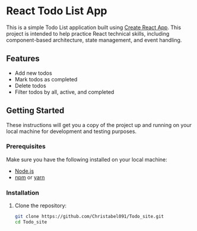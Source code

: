 # React Todo List App

This is a simple Todo List application built using [Create React App](https://github.com/facebook/create-react-app). This project is intended to help practice React technical skills, including component-based architecture, state management, and event handling.

## Features

- Add new todos
- Mark todos as completed
- Delete todos
- Filter todos by all, active, and completed

## Getting Started

These instructions will get you a copy of the project up and running on your local machine for development and testing purposes.

### Prerequisites

Make sure you have the following installed on your local machine:

- [Node.js](https://nodejs.org/)
- [npm](https://www.npmjs.com/) or [yarn](https://yarnpkg.com/)

### Installation

1. Clone the repository:

   ```sh
   git clone https://github.com/Christabel091/Todo_site.git
   cd Todo_site
   ```
